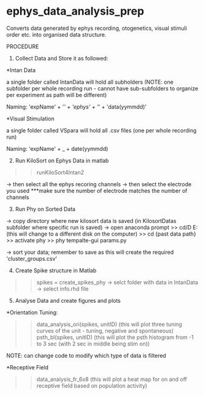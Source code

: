 # ephys_data_analysis_prep
Converts data generated by ephys recording, otogenetics, visual stimuli order etc. into organised data structure.

PROCEDURE

1. Collect Data and Store it as followed:

*Intan Data 

a single folder called IntanData will hold all subholders 
(NOTE: one subfolder per whole recording run - cannot have sub-subfolders to organize per experiment as path will be different)

Naming: 'expName' + '_' + 'ephys' + '_' + 'data(yymmdd)'

*Visual Stimulation

a single folder called VSpara will hold all .csv files (one per whole recording run) 

Naming: 'expName' + _ + date(yymmdd)


2. Run KiloSort on Ephys Data in matlab

>> runKiloSort4Intan2

  -> then select all the ephys recoring channels 
  -> then select the electrode you used ***make sure the number of electrode matches the number of channels
  

3. Run Phy on Sorted Data

  -> copy directory where new kilosort data is saved (in KilosortDatas subfolder where specific run is saved)
  -> open anaconda prompt
      >> cd/D E:           (this will change to a different disk on the computer)
      >> cd {past data path}
      >> activate phy
      >> phy tempalte-gui params.py
  
  -> sort your data; remember to save as this will create the required 'cluster_groups.csv'
  
  4. Create Spike structure in Matlab
  
  >> spikes = create_spikes_phy
      -> selct folder with data in IntanData
      -> select info.rhd file
      
  5. Analyse Data and create figures and plots
  
  *Orientation Tuning:
  
  >> data_analysis_ori(spikes, unitID)      (this will plot three tuning curves of the unit - tuning, negative and spontaneous)
  >> psth_bl(spikes, unitID)                (this will plot the psth histogram from -1 to 3 sec (with 2 sec in middle being stim on))
  
  NOTE: can change code to modify which type of data is filtered
  
  *Receptive Field
  
  >> data_analysis_fr_6x8     (this will plot a heat map for on and off receptive field based on population activity)
  
  
      
